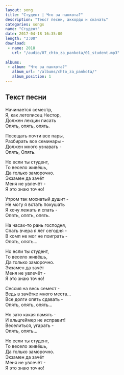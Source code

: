 ```yaml
---
layout: song
title: "Студент | Что за панкота?"
description: "Текст песни, аккорды и скачать"
categories: songs
name: "Студент"
date: 2017-04-18 16:35:00
length: "3:00"
download:
 - name: 2018
   url: "/audio/07_chto_za_pankota/01_student.mp3"
   
albums:
 - album: "Что за панкота?"
   album_url: "/albums/chto_za_pankota/"
   album_position: 1
---
```



## Текст песни  
Начинается семестр,  
Я, как летописец Нестор,  
Должен лекции писать  
Опять, опять, опять.  

Посещать почти все пары,  
Разбирать все семинары -  
Должен много узнавать -  
Опять, Опять.  

Но если ты студент,  
То весело живёшь,  
Да только заморочно.  
Экзамен да зачёт  
Меня не увлечёт -  
Я это знаю точно!  

Утром так мохнатый душит -  
Не могу я встать покушать  
Я хочу лежать и спать -  
Опять, опять, опять.  

На часах-то рань господня,  
Спать вчера я лёг сегодня -  
В комп не мог не поиграть -  
Опять, опять...  

Но если ты студент,  
То весело живёшь,  
Да только заморочно.  
Экзамен да зачёт  
Меня не увлечёт -  
Я это знаю точно! 

Сессия на весь семест -  
Ведь в зачётке много места...  
Все долги опять сдавать -   
Опять, опять, опять...  

Но зато какая память -  
И альцгеймер не исправит!  
Веселиться, угарать -  
Опять, опять...  

Но если ты студент,  
То весело живёшь,  
Да только заморочно.  
Экзамен да зачёт  
Меня не увлечёт -  
Я это знаю точно! 